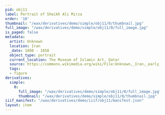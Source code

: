 ```yaml
---
pid: obj11
label: Portrait of Sheikh Ali Mirza
order: '10'
thumbnail: "/wax/derivatives/demo/simple/obj11/0/thumbnail.jpg"
full_image: "/wax/derivatives/demo/simple/obj11/0/full_image.jpg"
is_paged: false
metadata:
  artist: Unknown
  location: Iran
  _date: 1800 - 1850
  object_type: portrait
  current_location: The Museum of Islamic Art, Qatar
  source: https://commons.wikimedia.org/wiki/File:Unknown,_Iran,_early_19th_Century_-_Portrait_of_Sheikh_Ali_Mirza_-_Google_Art_Project.jpg
  tags:
  - figure
derivatives:
  simple:
    0:
      full_image: "/wax/derivatives/demo/simple/obj11/0/full_image.jpg"
      thumbnail: "/wax/derivatives/demo/simple/obj11/0/thumbnail.jpg"
iiif_manifest: "/wax/derivatives/demo/iiif/obj11/manifest.json"
layout: item
---
```

